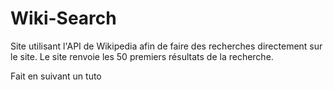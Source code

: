 # Wiki-Search

Site utilisant l'API de Wikipedia afin de faire des recherches directement sur le site.
Le site renvoie les 50 premiers résultats de la recherche. 

Fait en suivant un tuto
